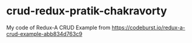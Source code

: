 # crud-redux-pratik-chakravorty
My code of Redux-A CRUD Example from https://codeburst.io/redux-a-crud-example-abb834d763c9
